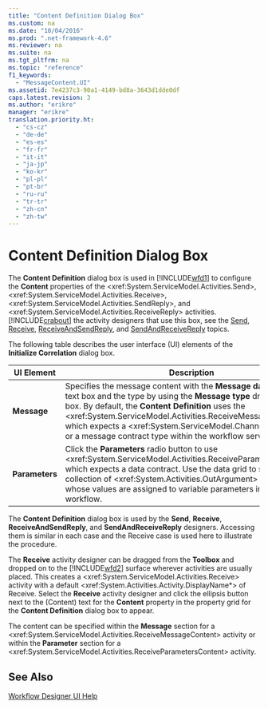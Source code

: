 ```yaml
---
title: "Content Definition Dialog Box"
ms.custom: na
ms.date: "10/04/2016"
ms.prod: ".net-framework-4.6"
ms.reviewer: na
ms.suite: na
ms.tgt_pltfrm: na
ms.topic: "reference"
f1_keywords: 
  - "MessageContent.UI"
ms.assetid: 7e4237c3-90a1-4149-bd8a-3643d1dde0df
caps.latest.revision: 3
ms.author: "erikre"
manager: "erikre"
translation.priority.ht: 
  - "cs-cz"
  - "de-de"
  - "es-es"
  - "fr-fr"
  - "it-it"
  - "ja-jp"
  - "ko-kr"
  - "pl-pl"
  - "pt-br"
  - "ru-ru"
  - "tr-tr"
  - "zh-cn"
  - "zh-tw"
---
```

# Content Definition Dialog Box
The **Content Definition** dialog box is used in [!INCLUDE[wfd1](../WF_Design/includes/wfd1_md.md)] to configure the **Content** properties of the \<xref:System.ServiceModel.Activities.Send>, \<xref:System.ServiceModel.Activities.Receive>, \<xref:System.ServiceModel.Activities.SendReply>, and \<xref:System.ServiceModel.Activities.ReceiveReply> activities. [!INCLUDE[crabout](../dv_TeamTestALM/includes/crabout_md.md)] the activity designers that use this box, see the [Send](../WF_Design/send-activity-designer.md), [Receive](../WF_Design/receive-activity-designer.md), [ReceiveAndSendReply](../WF_Design/receiveandsendreply-template-designer.md), and [SendAndReceiveReply](../WF_Design/sendandreceivereply-template-designer.md) topics.  
  
 The following table describes the user interface (UI) elements of the **Initialize Correlation** dialog box.  
  
|UI Element|Description|  
|----------------|-----------------|  
|**Message**|Specifies the message content with the **Message data** expression text box and the type by using the **Message type** drop-down list box. By default, the **Content Definition** uses the \<xref:System.ServiceModel.Activities.ReceiveMessageContent>, which expects a \<xref:System.ServiceModel.Channels.Message> or a message contract type within the workflow service definition.|  
|**Parameters**|Click the **Parameters** radio button to use \<xref:System.ServiceModel.Activities.ReceiveParametersContent>, which expects a data contract. Use the data grid to set a generic collection of \<xref:System.Activities.OutArgument> key/value pairs whose values are assigned to variable parameters in the current workflow.|  
  
 The **Content Definition** dialog box is used by the **Send**, **Receive**, **ReceiveAndSendReply**, and **SendAndReceiveReply** designers. Accessing them is similar in each case and the Receive case is used here to illustrate the procedure.  
  
 The **Receive** activity designer can be dragged from the **Toolbox** and dropped on to the [!INCLUDE[wfd2](../WF_Design/includes/wfd2_md.md)] surface wherever activities are usually placed. This creates a \<xref:System.ServiceModel.Activities.Receive> activity with a default \<xref:System.Activities.Activity.DisplayName*> of Receive. Select the **Receive** activity designer and click the ellipsis button next to the (Content) text for the **Content** property in the property grid for the **Content Definition** dialog box to appear.  
  
 The content can be specified within the **Message** section for a \<xref:System.ServiceModel.Activities.ReceiveMessageContent> activity or within the **Parameter** section for a \<xref:System.ServiceModel.Activities.ReceiveParametersContent> activity.  
  
## See Also  
 [Workflow Designer UI Help](../WF_Design/workflow-designer-ui-help.md)